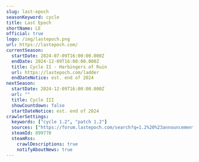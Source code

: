 ```yaml
---
slug: last-epoch
seasonKeyword: cycle
title: Last Epoch
shortName: LE
official: true
logo: /img/lastepoch.png
url: https://lastepoch.com/
currentSeason:
  startDate: 2024-07-09T16:00:00.000Z
  endDate: 2024-12-09T16:00:00.000Z
  title: Cycle II - Harbingers of Ruin
  url: https://lastepoch.com/ladder
  endDateNotice: est. end of 2024
nextSeason:
  startDate: 2024-12-09T16:00:00.000Z
  url: ""
  title: Cycle III
  showCountdown: false
  startDateNotice: est. end of 2024
crawlerSettings:
  keywords: ["cycle 1.2", "patch 1.2"]
  sources: ["https://forum.lastepoch.com/search?q=1.2%20%23announcements"]
  steamId: 899770
  steamRss:
    crawlDescriptions: true
    notifyAboutNews: true
---
```

